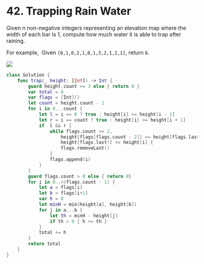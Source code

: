 # 42. Trapping Rain Water



Given *n* non-negative integers representing an elevation map where the width of each bar is 1, compute how much water it is able to trap after raining.

For example, 
Given `[0,1,0,2,1,0,1,3,2,1,2,1]`, return `6`.

![](http://www.leetcode.com/wp-content/uploads/2012/08/rainwatertrap.png)



```swift
class Solution {
    func trap(_ height: [Int]) -> Int {
        guard height.count >= 3 else { return 0 }
        var total = 0
        var flags = [Int]()
        let count = height.count - 1
        for i in 0...count {
            let l = i == 0 ? true : height[i] >= height[i - 1]
            let r = i == count ? true : height[i] >= height[i + 1]
            if  l && r {
                while flags.count >= 2,
                    height[flags[flags.count - 2]] >= height[flags.last!],
                    height[flags.last!] <= height[i] {
                    flags.removeLast()
                }
                flags.append(i)
            }
        }
        guard flags.count > 0 else { return 0}
        for i in 0..<(flags.count - 1) {
            let a = flags[i]
            let b = flags[i+1]
            var h = 0
            let minH = min(height[a], height[b])
            for j in a...b {
                let th = minH - height[j]
                if th > 0 { h += th }
            }
            total += h
        }
        return total
    }
}
```

